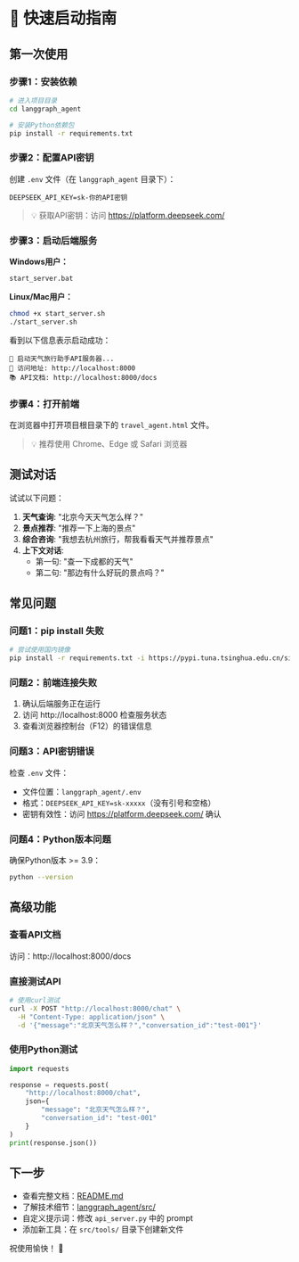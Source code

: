 # 🚀 快速启动指南

## 第一次使用

### 步骤1：安装依赖

```bash
# 进入项目目录
cd langgraph_agent

# 安装Python依赖包
pip install -r requirements.txt
```

### 步骤2：配置API密钥

创建 `.env` 文件（在 `langgraph_agent` 目录下）：

```env
DEEPSEEK_API_KEY=sk-你的API密钥
```

> 💡 获取API密钥：访问 https://platform.deepseek.com/

### 步骤3：启动后端服务

**Windows用户：**
```cmd
start_server.bat
```

**Linux/Mac用户：**
```bash
chmod +x start_server.sh
./start_server.sh
```

看到以下信息表示启动成功：
```
🚀 启动天气旅行助手API服务器...
📍 访问地址: http://localhost:8000
📚 API文档: http://localhost:8000/docs
```

### 步骤4：打开前端

在浏览器中打开项目根目录下的 `travel_agent.html` 文件。

> 💡 推荐使用 Chrome、Edge 或 Safari 浏览器

## 测试对话

试试以下问题：

1. **天气查询**: "北京今天天气怎么样？"
2. **景点推荐**: "推荐一下上海的景点"
3. **综合咨询**: "我想去杭州旅行，帮我看看天气并推荐景点"
4. **上下文对话**: 
   - 第一句: "查一下成都的天气"
   - 第二句: "那边有什么好玩的景点吗？"

## 常见问题

### 问题1：pip install 失败

```bash
# 尝试使用国内镜像
pip install -r requirements.txt -i https://pypi.tuna.tsinghua.edu.cn/simple
```

### 问题2：前端连接失败

1. 确认后端服务正在运行
2. 访问 http://localhost:8000 检查服务状态
3. 查看浏览器控制台（F12）的错误信息

### 问题3：API密钥错误

检查 `.env` 文件：
- 文件位置：`langgraph_agent/.env`
- 格式：`DEEPSEEK_API_KEY=sk-xxxxx`（没有引号和空格）
- 密钥有效性：访问 https://platform.deepseek.com/ 确认

### 问题4：Python版本问题

确保Python版本 >= 3.9：
```bash
python --version
```

## 高级功能

### 查看API文档

访问：http://localhost:8000/docs

### 直接测试API

```bash
# 使用curl测试
curl -X POST "http://localhost:8000/chat" \
  -H "Content-Type: application/json" \
  -d '{"message":"北京天气怎么样？","conversation_id":"test-001"}'
```

### 使用Python测试

```python
import requests

response = requests.post(
    "http://localhost:8000/chat",
    json={
        "message": "北京天气怎么样？",
        "conversation_id": "test-001"
    }
)
print(response.json())
```

## 下一步

- 查看完整文档：[README.md](../README.md)
- 了解技术细节：[langgraph_agent/src/](src/)
- 自定义提示词：修改 `api_server.py` 中的 prompt
- 添加新工具：在 `src/tools/` 目录下创建新文件

祝使用愉快！ 🎉

